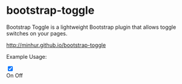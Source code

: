 bootstrap-toggle
================

Bootstrap Toggle is a lightweight Bootstrap plugin that allows toggle switches on your pages.

http://minhur.github.io/bootstrap-toggle

Example Usage:

<div class="toggle btn btn-primary" data-toggle="toggle">
    <input type="checkbox" checked>
    <div class="toggle-group">
        <label class="toggle-on btn btn-primary">On</label>
        <label class="toggle-off btn btn-default active">Off</label>
        <span class="toggle-handle btn btn-default"></span>			
    </div>
</div>